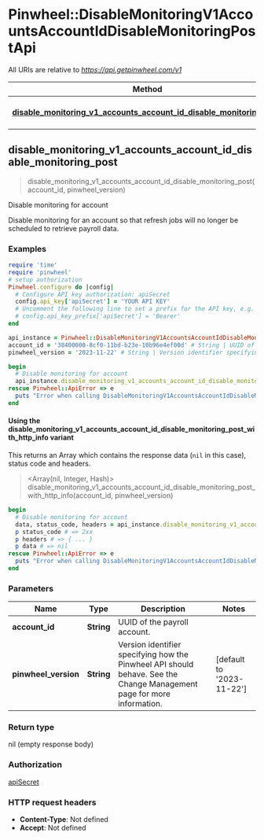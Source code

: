 # Pinwheel::DisableMonitoringV1AccountsAccountIdDisableMonitoringPostApi

All URIs are relative to *https://api.getpinwheel.com/v1*

| Method | HTTP request | Description |
| ------ | ------------ | ----------- |
| [**disable_monitoring_v1_accounts_account_id_disable_monitoring_post**](DisableMonitoringV1AccountsAccountIdDisableMonitoringPostApi.md#disable_monitoring_v1_accounts_account_id_disable_monitoring_post) | **POST** /accounts/{account_id}/disable_monitoring | Disable monitoring for account |


## disable_monitoring_v1_accounts_account_id_disable_monitoring_post

> disable_monitoring_v1_accounts_account_id_disable_monitoring_post(account_id, pinwheel_version)

Disable monitoring for account

Disable monitoring for an account so that refresh jobs will no longer be scheduled to retrieve payroll data.

### Examples

```ruby
require 'time'
require 'pinwheel'
# setup authorization
Pinwheel.configure do |config|
  # Configure API key authorization: apiSecret
  config.api_key['apiSecret'] = 'YOUR API KEY'
  # Uncomment the following line to set a prefix for the API key, e.g. 'Bearer' (defaults to nil)
  # config.api_key_prefix['apiSecret'] = 'Bearer'
end

api_instance = Pinwheel::DisableMonitoringV1AccountsAccountIdDisableMonitoringPostApi.new
account_id = '38400000-8cf0-11bd-b23e-10b96e4ef00d' # String | UUID of the payroll account.
pinwheel_version = '2023-11-22' # String | Version identifier specifying how the Pinwheel API should behave. See the Change Management page for more information.

begin
  # Disable monitoring for account
  api_instance.disable_monitoring_v1_accounts_account_id_disable_monitoring_post(account_id, pinwheel_version)
rescue Pinwheel::ApiError => e
  puts "Error when calling DisableMonitoringV1AccountsAccountIdDisableMonitoringPostApi->disable_monitoring_v1_accounts_account_id_disable_monitoring_post: #{e}"
end
```

#### Using the disable_monitoring_v1_accounts_account_id_disable_monitoring_post_with_http_info variant

This returns an Array which contains the response data (`nil` in this case), status code and headers.

> <Array(nil, Integer, Hash)> disable_monitoring_v1_accounts_account_id_disable_monitoring_post_with_http_info(account_id, pinwheel_version)

```ruby
begin
  # Disable monitoring for account
  data, status_code, headers = api_instance.disable_monitoring_v1_accounts_account_id_disable_monitoring_post_with_http_info(account_id, pinwheel_version)
  p status_code # => 2xx
  p headers # => { ... }
  p data # => nil
rescue Pinwheel::ApiError => e
  puts "Error when calling DisableMonitoringV1AccountsAccountIdDisableMonitoringPostApi->disable_monitoring_v1_accounts_account_id_disable_monitoring_post_with_http_info: #{e}"
end
```

### Parameters

| Name | Type | Description | Notes |
| ---- | ---- | ----------- | ----- |
| **account_id** | **String** | UUID of the payroll account. |  |
| **pinwheel_version** | **String** | Version identifier specifying how the Pinwheel API should behave. See the Change Management page for more information. | [default to &#39;2023-11-22&#39;] |

### Return type

nil (empty response body)

### Authorization

[apiSecret](../README.md#apiSecret)

### HTTP request headers

- **Content-Type**: Not defined
- **Accept**: Not defined

